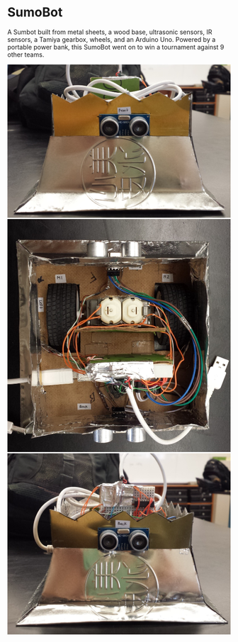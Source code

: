 # SumoBot

A Sumbot built from metal sheets, a wood base, ultrasonic sensors, IR sensors, a Tamiya gearbox, wheels, and an Arduino Uno. Powered by a portable power bank, this SumoBot went on to win a tournament against 9 other teams.

<img src="images/front.jpg">
<img src="images/2.jpg">
<img src="images/back.jpg">
